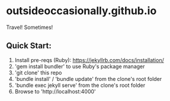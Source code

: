 # outsideoccasionally.github.io
Travel! Sometimes!

## Quick Start:
1. Install pre-reqs (Ruby): https://jekyllrb.com/docs/installation/
2. 'gem install bundler' to use Ruby's package manager
3. 'git clone' this repo
4. 'bundle install' / 'bundle update' from the clone's root folder
5. 'bundle exec jekyll serve' from the clone's root folder
6. Browse to 'http://localhost:4000'
